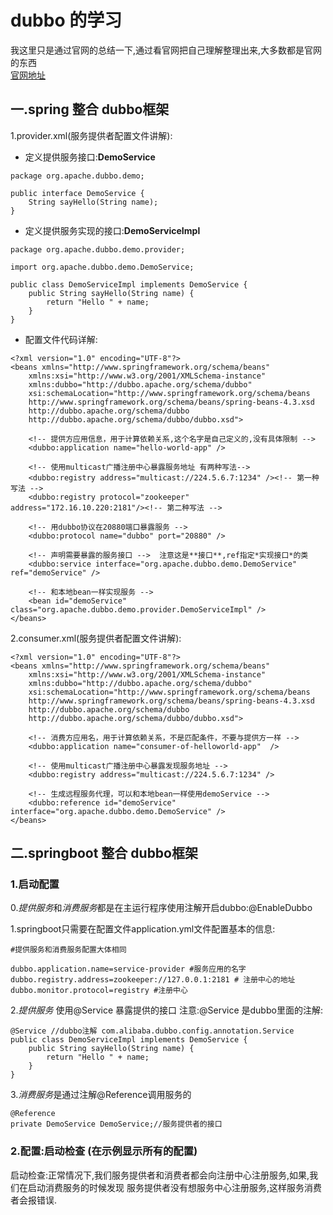 # dubbo 的学习

我这里只是通过官网的总结一下,通过看官网把自己理解整理出来,大多数都是官网的东西</br>
[官网地址](http://dubbo.apache.org/zh-cn/docs/user/quick-start.html)

## 一.spring 整合 dubbo框架
1.provider.xml(服务提供者配置文件讲解):
* 定义提供服务接口:**DemoService**
```
package org.apache.dubbo.demo;

public interface DemoService {
    String sayHello(String name);
}

```
* 定义提供服务实现的接口:**DemoServiceImpl**
```
package org.apache.dubbo.demo.provider;
 
import org.apache.dubbo.demo.DemoService;
 
public class DemoServiceImpl implements DemoService {
    public String sayHello(String name) {
        return "Hello " + name;
    }
}

```
* 配置文件代码详解:
```
<?xml version="1.0" encoding="UTF-8"?>
<beans xmlns="http://www.springframework.org/schema/beans"
    xmlns:xsi="http://www.w3.org/2001/XMLSchema-instance"
    xmlns:dubbo="http://dubbo.apache.org/schema/dubbo"
    xsi:schemaLocation="http://www.springframework.org/schema/beans 
    http://www.springframework.org/schema/beans/spring-beans-4.3.xsd
    http://dubbo.apache.org/schema/dubbo
    http://dubbo.apache.org/schema/dubbo/dubbo.xsd">
 
    <!-- 提供方应用信息，用于计算依赖关系,这个名字是自己定义的,没有具体限制 -->
    <dubbo:application name="hello-world-app" />
 
    <!-- 使用multicast广播注册中心暴露服务地址 有两种写法-->
    <dubbo:registry address="multicast://224.5.6.7:1234" /><!-- 第一种写法 -->
    <dubbo:registry protocol="zookeeper" address="172.16.10.220:2181"/><!-- 第二种写法 -->
 
    <!-- 用dubbo协议在20880端口暴露服务 -->
    <dubbo:protocol name="dubbo" port="20880" />
 
    <!-- 声明需要暴露的服务接口 -->  注意这是**接口**,ref指定*实现接口*的类
    <dubbo:service interface="org.apache.dubbo.demo.DemoService" ref="demoService" />
 
    <!-- 和本地bean一样实现服务 -->
    <bean id="demoService" class="org.apache.dubbo.demo.provider.DemoServiceImpl" />
</beans>
```
2.consumer.xml(服务提供者配置文件讲解):
```
<?xml version="1.0" encoding="UTF-8"?>
<beans xmlns="http://www.springframework.org/schema/beans"
    xmlns:xsi="http://www.w3.org/2001/XMLSchema-instance"
    xmlns:dubbo="http://dubbo.apache.org/schema/dubbo"
    xsi:schemaLocation="http://www.springframework.org/schema/beans        
    http://www.springframework.org/schema/beans/spring-beans-4.3.xsd        
    http://dubbo.apache.org/schema/dubbo        
    http://dubbo.apache.org/schema/dubbo/dubbo.xsd">
 
    <!-- 消费方应用名，用于计算依赖关系，不是匹配条件，不要与提供方一样 -->
    <dubbo:application name="consumer-of-helloworld-app"  />
 
    <!-- 使用multicast广播注册中心暴露发现服务地址 -->
    <dubbo:registry address="multicast://224.5.6.7:1234" />
 
    <!-- 生成远程服务代理，可以和本地bean一样使用demoService -->
    <dubbo:reference id="demoService" interface="org.apache.dubbo.demo.DemoService" />
</beans>
```

## 二.springboot 整合 dubbo框架
### 1.启动配置
0.*提供服务*和*消费服务*都是在主运行程序使用注解开启dubbo:@EnableDubbo

1.springboot只需要在配置文件application.yml文件配置基本的信息:
```
#提供服务和消费服务配置大体相同

dubbo.application.name=service-provider #服务应用的名字
dubbo.registry.address=zookeeper://127.0.0.1:2181 # 注册中心的地址
dubbo.monitor.protocol=registry #注册中心
```
2.*提供服务* 使用@Service 暴露提供的接口 注意:@Service 是dubbo里面的注解:
```
@Service //dubbo注解 com.alibaba.dubbo.config.annotation.Service
public class DemoServiceImpl implements DemoService {
    public String sayHello(String name) {
        return "Hello " + name;
    }
}
```
3.*消费服务*是通过注解@Reference调用服务的
```
@Reference
private DemoService DemoService;//服务提供者的接口
```
### 2.配置:启动检查  (在示例显示所有的配置)
启动检查:正常情况下,我们服务提供者和消费者都会向注册中心注册服务,如果,我们在启动消费服务的时候发现
服务提供者没有想服务中心注册服务,这样服务消费者会报错误.

